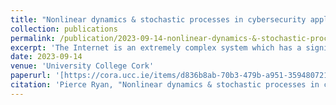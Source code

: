 ```yaml
---
title: "Nonlinear dynamics & stochastic processes in cybersecurity applications"
collection: publications
permalink: /publication/2023-09-14-nonlinear-dynamics-&-stochastic-processes-in-cybersecurity-applications
excerpt: 'The Internet is an extremely complex system which has a significant impact on the world we live in. In this thesis, we formalise Internet-based problems as mathematical models to better understand their dynamics. Modelling these problems requires dynamical features such as time delay, periodic forcing, switching and stochasticity. We study several dynamical systems which employ a combination of these features from Internet applications, including targeted ransomware, data networks, and signal processing. We also study a climate science system which shares features with the signal processing system and exhibits similar dynamics. Stochasticity is found to be critical in the modelling of the negotiations involved in targeted ransomware, while time delay is a crucial feature in the modelling of data networks. The signal processing and climate science systems give rise to extremely rich dynamics, which we are able to study analytically due to the presence of switching. This yields further insights into related smooth systems.'
date: 2023-09-14
venue: 'University College Cork'
paperurl: '[https://cora.ucc.ie/items/d836b8ab-70b3-479b-a951-359480721c8a](https://cora.ucc.ie/items/d836b8ab-70b3-479b-a951-359480721c8a)'
citation: 'Pierce Ryan, "Nonlinear dynamics & stochastic processes in cybersecurity applications", University College Cork, 2023.'
---
```

